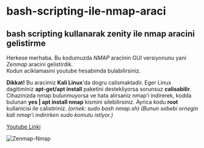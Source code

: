 # bash-scripting-ile-nmap-araci
## bash scripting kullanarak zenity ile nmap aracini gelistirme

Herkese merhaba. Bu kodumuzda *NMAP* aracinin GUI versiyonunu yani *Zenmap* aracini gelistirdik. </br>
Kodun aciklamasini youtube hesabimda bulabilirsiniz.

**Dikkat!** Bu aracimiz **Kali Linux**'da dogru calismaktadir. Eger Linux dagitiminiz **apt-get/apt install** paketini destekliyorsa sorunsuz **calisabilir**. </br>
Cihazinizda nmap bulunmuyorsa ve hata alirsaniz nmap'i indirerek, kodda bulunan **yes | apt install nmap** kismini silebilirsiniz. Ayrica kodu **root** kullanicisi 
ile calistiriniz. *(ornek: sudo bash nmap.sh)* *(Bunun sebebi ornegin kali nmap'i indirirken sudo komutu istiyor.)*

[Youtube Linki](https://www.youtube.com/watch?v=esT4_5rxnU4)

![Zenmap-Nmap](https://play-lh.googleusercontent.com/xfEwmzQADrjODuFw94jDJpcUM2f15a9wKvzOExZ8hH7zvYaNpXUzH-fcbAp3RTrPs18)
